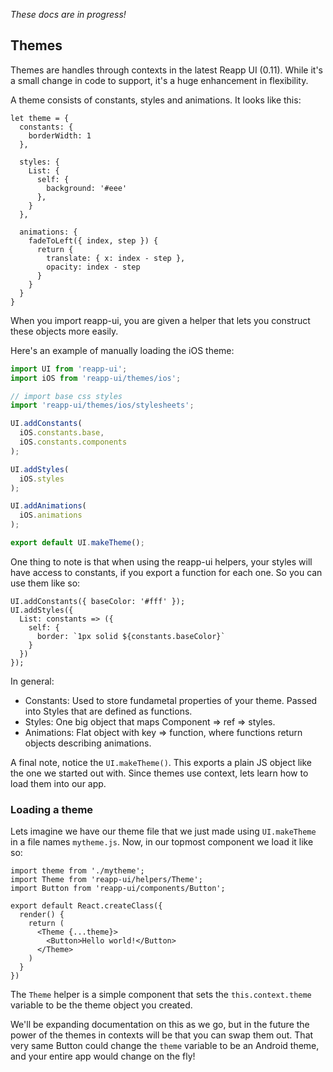 *These docs are in progress!*

## Themes

Themes are handles through contexts in the latest Reapp UI (0.11). While it's a small
change in code to support, it's a huge enhancement in flexibility.

A theme consists of constants, styles and animations. It looks like this:

```
let theme = {
  constants: {
    borderWidth: 1
  },

  styles: {
    List: {
      self: {
        background: '#eee'
      },
    }
  },

  animations: {
    fadeToLeft({ index, step }) {
      return {
        translate: { x: index - step },
        opacity: index - step
      }
    }
  }
}
```

When you import reapp-ui, you are given a helper that lets you construct these objects
more easily.

Here's an example of manually loading the iOS theme:

```js
import UI from 'reapp-ui';
import iOS from 'reapp-ui/themes/ios';

// import base css styles
import 'reapp-ui/themes/ios/stylesheets';

UI.addConstants(
  iOS.constants.base,
  iOS.constants.components
);

UI.addStyles(
  iOS.styles
);

UI.addAnimations(
  iOS.animations
);

export default UI.makeTheme();
```

One thing to note is that when using the reapp-ui helpers, your styles will have access
to constants, if you export a function for each one. So you can use them like so:

```
UI.addConstants({ baseColor: '#fff' });
UI.addStyles({
  List: constants => ({
    self: {
      border: `1px solid ${constants.baseColor}`
    }
  })
});
```

In general:

- Constants: Used to store fundametal properties of your theme. Passed into Styles that are
defined as functions.
- Styles: One big object that maps Component => ref => styles.
- Animations: Flat object with key => function, where functions return objects describing animations.

A final note, notice the `UI.makeTheme()`. This exports a plain JS object like the one we started
out with. Since themes use context, lets learn how to load them into our app.

### Loading a theme

Lets imagine we have our theme file that we
just made using `UI.makeTheme` in a file names `mytheme.js`. Now, in our topmost component
we load it like so:

```
import theme from './mytheme';
import Theme from 'reapp-ui/helpers/Theme';
import Button from 'reapp-ui/components/Button';

export default React.createClass({
  render() {
    return (
      <Theme {...theme}>
        <Button>Hello world!</Button>
      </Theme>
    )
  }
})
```

The `Theme` helper is a simple component that sets the `this.context.theme` variable
to be the theme object you created.

We'll be expanding documentation on this as we go, but in the future the power of the
themes in contexts will be that you can swap them out. That very same Button could
change the `theme` variable to be an Android theme, and your entire app would change
on the fly!